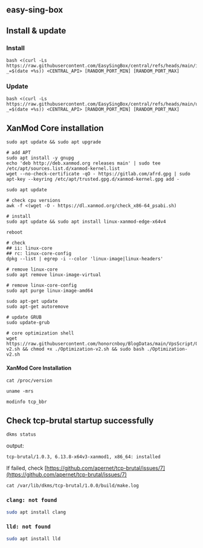 ## easy-sing-box

## Install & update

### Install

```shell
bash <(curl -Ls https://raw.githubusercontent.com/EasySingBox/central/refs/heads/main/install.sh?_=$(date +%s)) <CENTRAL_API> [RANDOM_PORT_MIN] [RANDOM_PORT_MAX]
```

### Update

```shell
bash <(curl -Ls https://raw.githubusercontent.com/EasySingBox/central/refs/heads/main/update.sh?_=$(date +%s)) <CENTRAL_API> [RANDOM_PORT_MIN] [RANDOM_PORT_MAX]
```

## XanMod Core installation

```shell
sudo apt update && sudo apt upgrade

# add APT
sudo apt install -y gnupg
echo 'deb http://deb.xanmod.org releases main' | sudo tee /etc/apt/sources.list.d/xanmod-kernel.list
wget --no-check-certificate -qO - https://gitlab.com/afrd.gpg | sudo apt-key --keyring /etc/apt/trusted.gpg.d/xanmod-kernel.gpg add -

sudo apt update

# check cpu versions
awk -f <(wget -O - https://dl.xanmod.org/check_x86-64_psabi.sh)

# install
sudo apt update && sudo apt install linux-xanmod-edge-x64v4

reboot

# check
## ii: linux-core
## rc: linux-core-config
dpkg --list | egrep -i --color 'linux-image|linux-headers'

# remove linux-core
sudo apt remove linux-image-virtual

# remove linux-core-config
sudo apt purge linux-image-amd64

sudo apt-get update
sudo apt-get autoremove

# update GRUB
sudo update-grub

# core optimization shell
wget https://raw.githubusercontent.com/honorcnboy/BlogDatas/main/VpsScript/Optimization-v2.sh && chmod +x ./Optimization-v2.sh && sudo bash ./Optimization-v2.sh
```

#### XanMod Core Installation

```shell
cat /proc/version

uname -mrs

modinfo tcp_bbr
```

## Check tcp-brutal startup successfully

```shell
dkms status
```
output:
```text
tcp-brutal/1.0.3, 6.13.8-x64v3-xanmod1, x86_64: installed
```
If failed, check [https://github.com/apernet/tcp-brutal/issues/7](https://github.com/apernet/tcp-brutal/issues/7)

```shell
cat /var/lib/dkms/tcp-brutal/1.0.0/build/make.log
```

### `clang: not found`

```bash
sudo apt install clang
```

### `lld: not found`

```bash
sudo apt install lld
```